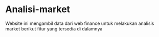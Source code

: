 # Analisi-market

Website ini mengambil data dari web finance untuk melakukan analisis market berikut fitur yang tersedia di dalamnya
